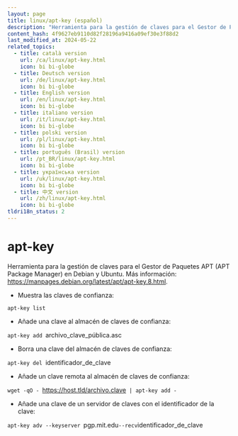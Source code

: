```yaml
---
layout: page
title: linux/apt-key (español)
description: "Herramienta para la gestión de claves para el Gestor de Paquetes APT (APT Package Manager) en Debian y Ubuntu."
content_hash: 4f9627eb9110d82f28196a9416a09ef30e3f88d2
last_modified_at: 2024-05-22
related_topics:
  - title: català version
    url: /ca/linux/apt-key.html
    icon: bi bi-globe
  - title: Deutsch version
    url: /de/linux/apt-key.html
    icon: bi bi-globe
  - title: English version
    url: /en/linux/apt-key.html
    icon: bi bi-globe
  - title: italiano version
    url: /it/linux/apt-key.html
    icon: bi bi-globe
  - title: polski version
    url: /pl/linux/apt-key.html
    icon: bi bi-globe
  - title: português (Brasil) version
    url: /pt_BR/linux/apt-key.html
    icon: bi bi-globe
  - title: українська version
    url: /uk/linux/apt-key.html
    icon: bi bi-globe
  - title: 中文 version
    url: /zh/linux/apt-key.html
    icon: bi bi-globe
tldri18n_status: 2
---
```

# apt-key

Herramienta para la gestión de claves para el Gestor de Paquetes APT (APT Package Manager) en Debian y Ubuntu.
Más información: <https://manpages.debian.org/latest/apt/apt-key.8.html>.

- Muestra las claves de confianza:

`apt-key list`

- Añade una clave al almacén de claves de confianza:

`apt-key add `<span class="tldr-var badge badge-pill bg-dark-lm bg-white-dm text-white-lm text-dark-dm font-weight-bold">archivo_clave_pública.asc</span>

- Borra una clave del almacén de claves de confianza:

`apt-key del `<span class="tldr-var badge badge-pill bg-dark-lm bg-white-dm text-white-lm text-dark-dm font-weight-bold">identificador_de_clave</span>

- Añade un clave remota al almacén de claves de confianza:

`wget -qO - `<span class="tldr-var badge badge-pill bg-dark-lm bg-white-dm text-white-lm text-dark-dm font-weight-bold">https://host.tld/archivo.clave</span>` | apt-key add -`

- Añade una clave de un servidor de claves con el identificador de la clave:

`apt-key adv --keyserver `<span class="tldr-var badge badge-pill bg-dark-lm bg-white-dm text-white-lm text-dark-dm font-weight-bold">pgp.mit.edu</span>` --recv `<span class="tldr-var badge badge-pill bg-dark-lm bg-white-dm text-white-lm text-dark-dm font-weight-bold">identificador_de_clave</span>
